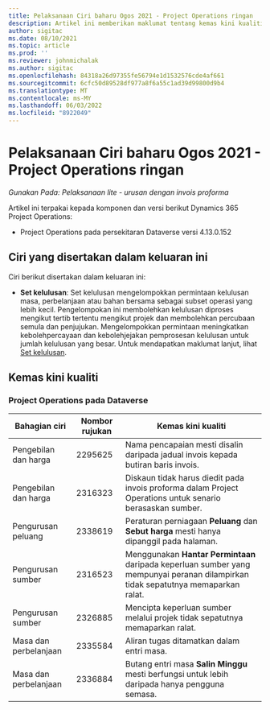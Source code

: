 ```yaml
---
title: Pelaksanaan Ciri baharu Ogos 2021 - Project Operations ringan
description: Artikel ini memberikan maklumat tentang kemas kini kualiti yang tersedia dalam keluaran Ogos 2021 penggunaan Project Operations lite.
author: sigitac
ms.date: 08/10/2021
ms.topic: article
ms.prod: ''
ms.reviewer: johnmichalak
ms.author: sigitac
ms.openlocfilehash: 84318a26d97355fe56794e1d1532576cde4af661
ms.sourcegitcommit: 6cfc50d89528df977a8f6a55c1ad39d99800d9b4
ms.translationtype: MT
ms.contentlocale: ms-MY
ms.lasthandoff: 06/03/2022
ms.locfileid: "8922049"
---
```

# <a name="whats-new-august-2021---project-operations-lite-deployment"></a>Pelaksanaan Ciri baharu Ogos 2021 - Project Operations ringan

_Gunakan Pada: Pelaksanaan lite - urusan dengan invois proforma_

Artikel ini terpakai kepada komponen dan versi berikut Dynamics 365 Project Operations:

  - Project Operations pada persekitaran Dataverse versi 4.13.0.152

## <a name="features-included-in-this-release"></a>Ciri yang disertakan dalam keluaran ini

Ciri berikut disertakan dalam keluaran ini:

- **Set kelulusan**: Set kelulusan mengelompokkan permintaan kelulusan masa, perbelanjaan atau bahan bersama sebagai subset operasi yang lebih kecil. Pengelompokan ini membolehkan kelulusan diproses mengikut tertib tertentu mengikut projek dan membolehkan percubaan semula dan penjujukan. Mengelompokkan permintaan meningkatkan kebolehpercayaan dan kebolehjejakan pemprosesan kelulusan untuk jumlah kelulusan yang besar. Untuk mendapatkan maklumat lanjut, lihat [Set kelulusan](../../approvals/approval-sets.md).

## <a name="quality-updates"></a>Kemas kini kualiti

### <a name="project-operations-on-dataverse"></a>Project Operations pada Dataverse

| **Bahagian ciri** | **Nombor rujukan** | **Kemas kini kualiti** |
| --- | --- | --- |
| Pengebilan dan harga | 2295625 | Nama pencapaian mesti disalin daripada jadual invois kepada butiran baris invois. |
| Pengebilan dan harga | 2316323 | Diskaun tidak harus diedit pada invois proforma dalam Project Operations untuk senario berasaskan sumber. |
| Pengurusan peluang | 2338619 | Peraturan perniagaan **Peluang** dan **Sebut harga** mesti hanya dipanggil pada halaman. |
| Pengurusan sumber | 2316523 | Menggunakan **Hantar Permintaan** daripada keperluan sumber yang mempunyai peranan dilampirkan tidak sepatutnya memaparkan ralat. |
| Pengurusan sumber | 2326885 | Mencipta keperluan sumber melalui projek tidak sepatutnya memaparkan ralat. |
| Masa dan perbelanjaan | 2335584 | Aliran tugas ditamatkan dalam entri masa. |
| Masa dan perbelanjaan | 2336884 | Butang entri masa **Salin Minggu** mesti berfungsi untuk lebih daripada hanya pengguna semasa. |
